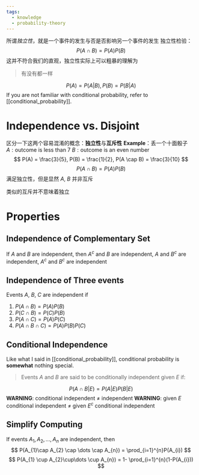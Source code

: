 ```yaml
---
tags:
  - knowledge
  - probability-theory
---
```

所谓*独立性*，就是一个事件的发生与否是否影响另一个事件的发生
独立性检验：
$$
P(A \cap B) = P(A) P(B)
$$
这并不符合我们的直观，独立性实际上可以粗暴的理解为
> 有没有都一样

$$
P(A) = P(A|B), P(B) = P(B|A)
$$
If you are not familiar with conditional probability, refer to [[conditional_probability]].

# Independence vs. Disjoint 
区分一下这两个容易混淆的概念：**独立性**与**互斥性**
**Example**：丢一个十面骰子
$A: \text{outcome is less than 7}$
$B: \text{outcome is an even number}$
$$
P(A) = \frac{3}{5}, P(B) = \frac{1}{2}, P(A \cap B) = \frac{3}{10}
$$
$$
P(A \cap B) = P(A) P(B)
$$
满足独立性，但是显然 $A$, $B$ 并非互斥

类似的互斥并不意味着独立

# Properties
## Independence of Complementary Set
If $A$ and $B$ are independent, then $A^{c}$ and $B$ are independent, $A$ and $B^{c}$ are independent, 
$A^{c}$ and $B^{c}$ are independent

## Independence of Three events
Events $A$, $B$, $C$ are independent if
1. $P(A \cap B) = P(A)P(B)$
2. $P(C \cap B) = P(C)P(B)$
3. $P(A \cap C) = P(A)P(C)$
4. $P(A \cap B\cap C) = P(A)P(B)P(C)$

## Conditional Independence
Like what I said in [[conditional_probability]], conditional probability is **somewhat** nothing special.

> Events $A$ and $B$ are said to be conditionally independent given $E$ if:

$$
P(A \cap B | E) = P(A|E) P(B|E)
$$
**WARNING**: conditional independent $\neq$ independent
**WARNING**: given $E$ conditional independent $\neq$  given $E^{c}$ conditional independent

## Simplify Computing
If events $A_{1}, A_{2},\dots,A_{n}$ are independent, then
$$
P(A_{1}\cap A_{2} \cap \dots \cap A_{n}) = \prod_{i=1}^{n}P(A_{i})
$$
$$
P(A_{1} \cup A_{2}\cup\dots \cup A_{n}) = 1- \prod_{i=1}^{n}(1-P(A_{i}))
$$
